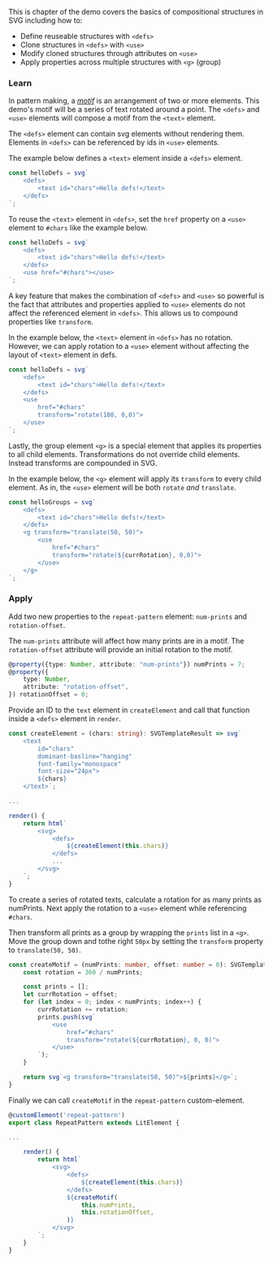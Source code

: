 This is chapter of the demo covers the basics of compositional
structures in SVG including how to:

- Define reuseable structures with `<defs>`
- Clone structures in `<defs>` with `<use>`
- Modify cloned structures through attributes on `<use>`
- Apply properties across multiple structures with `<g>` (group)

### Learn

In pattern making, a [_motif_](https://en.wikipedia.org/wiki/Motif_(visual_arts))
is an arrangement of two or more elements. This demo's motif will be a
series of text rotated around a point. The `<defs>` and `<use>`
elements will compose a motif from the `<text>` element.

The `<defs>` element can contain svg elements without rendering
them. Elements in `<defs>` can be referenced by ids in `<use>`
elements.

The example below defines a `<text>` element inside a `<defs>` element.

```ts
const helloDefs = svg`
    <defs>
        <text id="chars">Hello defs!</text>
    </defs>
`;
```

To reuse the `<text>` element in `<defs>`, set the `href` property
on a `<use>` element to `#chars` like the example below.

```ts
const helloDefs = svg`
    <defs>
        <text id="chars">Hello defs!</text>
    </defs>
    <use href="#chars"></use>
`;
```

A key feature that makes the combination of `<defs>` and `<use>` so
powerful is the fact that attributes and properties applied to `<use>` elements do not affect the referenced element in `<defs>`. This allows
us to compound properties like `transform`.

In the example below, the `<text>` element in `<defs>` has no
rotation. However, we can apply rotation to a `<use>` element without
affecting the layout of `<text>` element in defs.

```ts
const helloDefs = svg`
    <defs>
        <text id="chars">Hello defs!</text>
    </defs>
    <use
        href="#chars"
        transform="rotate(180, 0,0)">
    </use>
`;
```

Lastly, the group element `<g>` is a special element that applies
its properties to all child elements. Transformations do not
override child elements. Instead transforms are compounded in SVG.

In the example below, the `<g>` element will apply its `transform`
to every child element. As in, the `<use>` element will be both
`rotate` _and_ `translate`.

```ts
const helloGroups = svg`
    <defs>
        <text id="chars">Hello defs!</text>
    </defs>
    <g transform="translate(50, 50)">
        <use
            href="#chars"
            transform="rotate(${currRotation}, 0,0)">
        </use>
    </g>
`;
```

### Apply

Add two new properties to the `repeat-pattern` element: `num-prints`
and `rotation-offset`.

The `num-prints` attribute will affect how many prints are in a
motif. The `rotation-offset` attribute will provide an
initial rotation to the motif.

```ts
@property({type: Number, attribute: "num-prints"}) numPrints = 7;
@property({
    type: Number,
    attribute: "rotation-offset",
}) rotationOffset = 0;
```

Provide an ID to the `text` element in `createElement` and call that
function inside a `<defs>` element in `render`.

```ts
const createElement = (chars: string): SVGTemplateResult => svg`
	<text
		id="chars"
		dominant-basline="hanging"
		font-family="monospace"
		font-size="24px">
		${chars}
	</text>`;

...

render() {
    return html`
        <svg>
            <defs>
                ${createElement(this.chars)}
            </defs>
            ...
        </svg>
    `;
}
```

To create a series of rotated texts, calculate a rotation for
as many prints as numPrints. Next apply the rotation to a `<use>`
element while referencing `#chars`.

Then transform all prints as a group by wrapping the `prints` list
in a `<g>`. Move the group down and tothe right `50px` by setting
the `transform` property to `translate(50, 50)`.

```ts
const createMotif = (numPrints: number, offset: number = 0): SVGTemplateResult => {
	const rotation = 360 / numPrints;

	const prints = [];
	let currRotation = offset;
	for (let index = 0; index < numPrints; index++) {
		currRotation += rotation;
		prints.push(svg`
			<use
				href="#chars"
				transform="rotate(${currRotation}, 0, 0)">
			</use>
    	`);
	}

	return svg`<g transform="translate(50, 50)">${prints}</g>`;
}
```

Finally we can call `createMotif` in the `repeat-pattern`
custom-element.

```ts
@customElement('repeat-pattern')
export class RepeatPattern extends LitElement {

...

	render() {
		return html`
			<svg>
				<defs>
					${createElement(this.chars)}
				</defs>
				${createMotif(
                    this.numPrints,
                    this.rotationOffset,
                )}
			</svg>
    	`;
	}
}
```